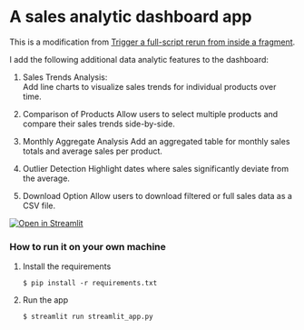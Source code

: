 # A sales analytic dashboard app

This is a modification from [Trigger a full-script rerun from inside a fragment](https://docs.streamlit.io/develop/tutorials/execution-flow/trigger-a-full-script-rerun-from-a-fragment).

I add the following additional data analytic features to the dashboard:
1. Sales Trends Analysis:
<br>Add line charts to visualize sales trends for individual products over time.

2. Comparison of Products
Allow users to select multiple products and compare their sales trends side-by-side.

3. Monthly Aggregate Analysis
Add an aggregated table for monthly sales totals and average sales per product.

4. Outlier Detection
Highlight dates where sales significantly deviate from the average.

5. Download Option
Allow users to download filtered or full sales data as a CSV file.

[![Open in Streamlit](https://static.streamlit.io/badges/streamlit_badge_black_white.svg)](https://salesanalyticdashboard.streamlit.app/)

### How to run it on your own machine

1. Install the requirements

   ```
   $ pip install -r requirements.txt
   ```

2. Run the app

   ```
   $ streamlit run streamlit_app.py
   ```
